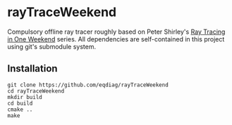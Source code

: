 # rayTraceWeekend

Compulsory offline ray tracer roughly based on Peter Shirley's [Ray Tracing in One Weekend](https://raytracing.github.io/) series.
All dependencies are self-contained in this project using git's submodule system.

## Installation

```
git clone https://github.com/eqdiag/rayTraceWeekend
cd rayTraceWeekend
mkdir build
cd build
cmake ..
make
```
